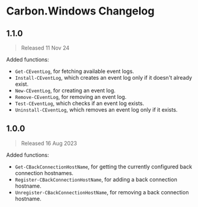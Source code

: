 
# Carbon.Windows Changelog

## 1.1.0

> Released 11 Nov 24

Added functions:

* `Get-CEventLog`, for fetching available event logs.
* `Install-CEventLog`, which creates an event log only if it doesn't already exist.
* `New-CEventLog`, for creating an event log.
* `Remove-CEventLog`, for removing an event log.
* `Test-CEventLog`, which checks if an event log exists.
* `Uninstall-CEventLog`, which removes an event log only if it exists.

## 1.0.0

> Released 16 Aug 2023

Added functions:

* `Get-CBackConnectionHostName`, for getting the currently configured back connection hostnames.
* `Register-CBackConnectionHostName`, for adding a back connection hostname.
* `Unregister-CBackConnectionHostName`, for removing a back connection hostname.

